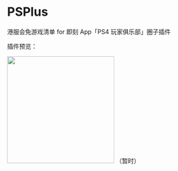 # PSPlus

港服会免游戏清单 for 即刻 App「PS4 玩家俱乐部」圈子插件

插件预览：

<img src="https://ws4.sinaimg.cn/large/006tNc79ly1fzpr1nehzej30p81e8n3d.jpg" width="250px">
（暂时）
